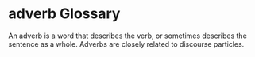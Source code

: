 # adverb Glossary
An adverb is a word that describes the verb, or sometimes describes the sentence as a whole.  Adverbs are closely related to discourse particles. 
